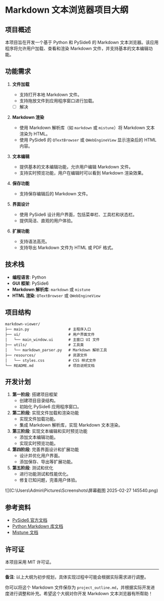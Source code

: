 # Markdown 文本浏览器项目大纲

## 项目概述
本项目旨在开发一个基于 Python 和 PySide6 的 Markdown 文本浏览器。该应用程序将允许用户加载、查看和渲染 Markdown 文件，并支持基本的文本编辑功能。

## 功能需求
1. **文件加载**
   - 支持打开本地 Markdown 文件。
   - 支持拖放文件到应用程序窗口进行加载。

   - [ ] 解决

2. **Markdown 渲染**
   - 使用 Markdown 解析库（如 `markdown` 或 `mistune`）将 Markdown 文本渲染为 HTML。
   - 使用 PySide6 的 `QTextBrowser` 或 `QWebEngineView` 显示渲染后的 HTML 内容。

3. **文本编辑**
   - 提供基本的文本编辑功能，允许用户编辑 Markdown 文件。
   - 支持实时预览功能，用户在编辑时可以看到 Markdown 渲染效果。

4. **保存功能**
   - 支持保存编辑后的 Markdown 文件。

5. **界面设计**
   - 使用 PySide6 设计用户界面，包括菜单栏、工具栏和状态栏。
   - 提供简洁、直观的用户体验。

6. **扩展功能**
   - 支持语法高亮。
   - 支持导出 Markdown 文件为 HTML 或 PDF 格式。

## 技术栈
- **编程语言**: Python
- **GUI 框架**: PySide6
- **Markdown 解析库**: `markdown` 或 `mistune`
- **HTML 渲染**: `QTextBrowser` 或 `QWebEngineView`

## 项目结构
```
markdown-viewer/
├── main.py                  # 主程序入口
├── ui/                      # 用户界面文件
│   └── main_window.ui       # 主窗口 UI 文件
├── utils/                   # 工具类
│   └── markdown_parser.py   # Markdown 解析工具
├── resources/               # 资源文件
│   └── styles.css           # CSS 样式文件
└── README.md                # 项目说明文档
```

## 开发计划
1. **第一阶段**: 搭建项目框架
   - 创建项目目录结构。
   - 初始化 PySide6 应用程序窗口。
2. **第二阶段**: 实现文件加载和渲染功能
   - 实现文件加载功能。
   - 集成 Markdown 解析库，实现 Markdown 文本渲染。
3. **第三阶段**: 实现文本编辑和实时预览功能
   - 添加文本编辑功能。
   - 实现实时预览功能。
4. **第四阶段**: 完善界面设计和扩展功能
   - 设计并优化用户界面。
   - 添加保存、导出等扩展功能。
5. **第五阶段**: 测试和优化
   - 进行功能测试和性能优化。
   - 修复已知问题，完善用户体验。
   

![](C:\Users\Admin\Pictures\Screenshots\屏幕截图 2025-02-27 145540.png)



## 参考资料

- [PySide6 官方文档](https://doc.qt.io/qtforpython/)
- [Python Markdown 库文档](https://python-markdown.github.io/)
- [Mistune 文档](https://mistune.readthedocs.io/en/latest/)

## 许可证
本项目采用 MIT 许可证。

---

**备注**: 以上大纲为初步规划，具体实现过程中可能会根据实际需求进行调整。

你可以将这个 Markdown 文件保存为 `project_outline.md`，并根据实际开发进度进行调整和补充。希望这个大纲对你开发 Markdown 文本浏览器有所帮助！